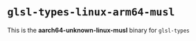 # `glsl-types-linux-arm64-musl`

This is the **aarch64-unknown-linux-musl** binary for `glsl-types`
